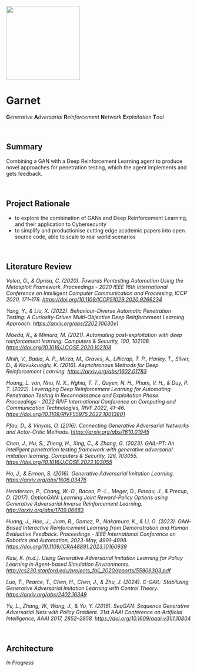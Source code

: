 <img width="200" src="https://github.com/user-attachments/assets/41a5839f-fadb-4823-bae2-f4711b796275"> 

<br>

# Garnet 
**G***enerative* **A***dversarial* **R***einforcement* **N***etwork* **E***xploitation* **T***ool*

<br>


## Summary
Combining a GAN with a Deep Reinforcement Learning agent to produce novel approaches for penetration testing, which the agent implements and gets feedback.

<br>

## Project Rationale
- to explore the combination of GANs and Deep Reinforcement Learning, and their application to Cybersecurity
- to simplify and productionise cutting edge academic papers into open source code, able to scale to real world scenarios

<br>

## Literature Review

*Valea, O., & Oprisa, C. (2020). Towards Pentesting Automation Using the Metasploit Framework. Proceedings - 2020 IEEE 16th International Conference on Intelligent Computer Communication and Processing, ICCP 2020, 171–178. https://doi.org/10.1109/ICCP51029.2020.9266234*

*Yang, Y., & Liu, X. (2022). Behaviour-Diverse Automatic Penetration Testing: A Curiosity-Driven Multi-Objective Deep Reinforcement Learning Approach. https://arxiv.org/abs/2202.10630v1*

*Maeda, R., & Mimura, M. (2021). Automating post-exploitation with deep reinforcement learning. Computers & Security, 100, 102108. https://doi.org/10.1016/J.COSE.2020.102108*

*Mnih, V., Badia, A. P., Mirza, M., Graves, A., Lillicrap, T. P., Harley, T., Silver, D., & Kavukcuoglu, K. (2016). Asynchronous Methods for Deep Reinforcement Learning. https://arxiv.org/abs/1602.01783*

*Hoang, L. van, Nhu, N. X., Nghia, T. T., Quyen, N. H., Pham, V. H., & Duy, P. T. (2022). Leveraging Deep Reinforcement Learning for Automating Penetration Testing in Reconnaissance and Exploitation Phase. Proceedings - 2022 RIVF International Conference on Computing and Communication Technologies, RIVF 2022, 41–46. https://doi.org/10.1109/RIVF55975.2022.10013801*

*Pfau, D., & Vinyals, O. (2016). Connecting Generative Adversarial Networks and Actor-Critic Methods. https://arxiv.org/abs/1610.01945*

*Chen, J., Hu, S., Zheng, H., Xing, C., & Zhang, G. (2023). GAIL-PT: An intelligent penetration testing framework with generative adversarial imitation learning. Computers & Security, 126, 103055. https://doi.org/10.1016/J.COSE.2022.103055*

*Ho, J., & Ermon, S. (2016). Generative Adversarial Imitation Learning. https://arxiv.org/abs/1606.03476*

*Henderson, P., Chang, W.-D., Bacon, P.-L., Meger, D., Pineau, J., & Precup, D. (2017). OptionGAN: Learning Joint Reward-Policy Options using Generative Adversarial Inverse Reinforcement Learning. http://arxiv.org/abs/1709.06683*

*Huang, J., Hao, J., Juan, R., Gomez, R., Nakamura, K., & Li, G. (2023). GAN-Based Interactive Reinforcement Learning from Demonstration and Human Evaluative Feedback. Proceedings - IEEE International Conference on Robotics and Automation, 2023-May, 4991–4998. https://doi.org/10.1109/ICRA48891.2023.10160939*

*Kasi, K. (n.d.). Using Generative Adversarial Imitation Learning for Policy Learning in Agent-based Simulation Environments. http://cs230.stanford.edu/projects_fall_2020/reports/55806303.pdf*

*Luo, T., Pearce, T., Chen, H., Chen, J., & Zhu, J. (2024). C-GAIL: Stabilizing Generative Adversarial Imitation Learning with Control Theory. https://arxiv.org/abs/2402.16349*

*Yu, L., Zhang, W., Wang, J., & Yu, Y. (2016). SeqGAN: Sequence Generative Adversarial Nets with Policy Gradient. 31st AAAI Conference on Artificial Intelligence, AAAI 2017, 2852–2858. https://doi.org/10.1609/aaai.v31i1.10804*

<br>


## Architecture
*In Progress*

